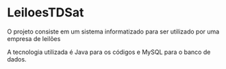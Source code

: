 # LeiloesTDSat
O projeto consiste em um sistema informatizado para ser utilizado por uma empresa de leilões

A tecnologia utilizada é Java para os códigos e MySQL para o banco de dados.
